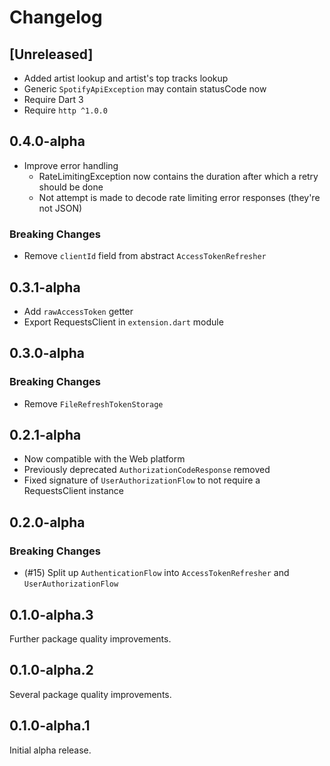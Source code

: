 # Changelog

## [Unreleased]

- Added artist lookup and artist's top tracks lookup
- Generic `SpotifyApiException` may contain statusCode now
- Require Dart 3
- Require `http ^1.0.0`

## 0.4.0-alpha

- Improve error handling
  - RateLimitingException now contains the duration after which a retry should be done
  - Not attempt is made to decode rate limiting error responses (they're not JSON)

### Breaking Changes

- Remove `clientId` field from abstract `AccessTokenRefresher`

## 0.3.1-alpha

- Add `rawAccessToken` getter
- Export RequestsClient in `extension.dart` module

## 0.3.0-alpha

### Breaking Changes

- Remove `FileRefreshTokenStorage`

## 0.2.1-alpha

- Now compatible with the Web platform
- Previously deprecated `AuthorizationCodeResponse` removed
- Fixed signature of `UserAuthorizationFlow` to not require a RequestsClient instance

## 0.2.0-alpha

### Breaking Changes

- (#15) Split up `AuthenticationFlow` into `AccessTokenRefresher` and `UserAuthorizationFlow`

## 0.1.0-alpha.3

Further package quality improvements.

## 0.1.0-alpha.2

Several package quality improvements.

## 0.1.0-alpha.1

Initial alpha release.
